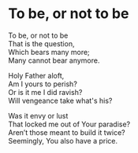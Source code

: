 # To be, or not to be

To be, or not to be\
That is the question,\
Which bears many more;\
Many cannot bear anymore.

Holy Father aloft,\
Am I yours to perish?\
Or is it me I did ravish?\
Will vengeance take what's his?

Was it envy or lust\
That locked me out of Your paradise?\
Aren’t those meant to build it twice?\
Seemingly, You also have a price.
